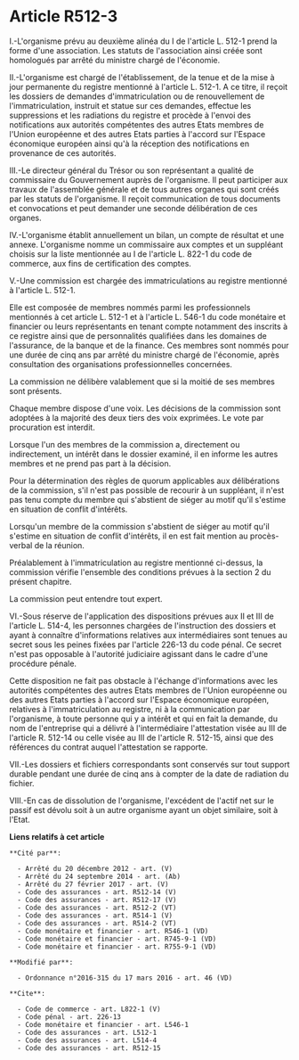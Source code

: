 # Article R512-3

I.-L'organisme prévu au deuxième alinéa du I de l'article L. 512-1 prend la forme d'une association. Les statuts de
l'association ainsi créée sont homologués par arrêté du ministre chargé de l'économie. 

II.-L'organisme est chargé de l'établissement, de la tenue et de la mise à jour permanente du registre mentionné à l'article
L. 512-1. A ce titre, il reçoit les dossiers de demandes d'immatriculation ou de renouvellement de l'immatriculation,
instruit et statue sur ces demandes, effectue les suppressions et les radiations du registre et procède à l'envoi des
notifications aux autorités compétentes des autres Etats membres de l'Union européenne et des autres Etats parties à l'accord
sur l'Espace économique européen ainsi qu'à la réception des notifications en provenance de ces autorités. 

III.-Le directeur général du Trésor ou son représentant a qualité de commissaire du Gouvernement auprès de l'organisme. Il
peut participer aux travaux de l'assemblée générale et de tous autres organes qui sont créés par les statuts de l'organisme.
Il reçoit communication de tous documents et convocations et peut demander une seconde délibération de ces organes. 

IV.-L'organisme établit annuellement un bilan, un compte de résultat et une annexe. L'organisme nomme un commissaire aux
comptes et un suppléant choisis sur la liste mentionnée au I de l'article L. 822-1 du code de commerce, aux fins de
certification des comptes. 

V.-Une commission est chargée des immatriculations au registre mentionné à l'article L. 512-1. 

Elle est composée de membres nommés parmi les professionnels mentionnés à cet article L. 512-1 et à l'article L. 546-1 du
code monétaire et financier ou leurs représentants en tenant compte notamment des inscrits à ce registre ainsi que de
personnalités qualifiées dans les domaines de l'assurance, de la banque et de la finance. Ces membres sont nommés pour une
durée de cinq ans par arrêté du ministre chargé de l'économie, après consultation des organisations professionnelles
concernées. 

La commission ne délibère valablement que si la moitié de ses membres sont présents. 

Chaque membre dispose d'une voix. Les décisions de la commission sont adoptées à la majorité des deux tiers des voix
exprimées. Le vote par procuration est interdit. 

Lorsque l'un des membres de la commission a, directement ou indirectement, un intérêt dans le dossier examiné, il en informe
les autres membres et ne prend pas part à la décision. 

Pour la détermination des règles de quorum applicables aux délibérations de la commission, s'il n'est pas possible de
recourir à un suppléant, il n'est pas tenu compte du membre qui s'abstient de siéger au motif qu'il s'estime en situation de
conflit d'intérêts. 

Lorsqu'un membre de la commission s'abstient de siéger au motif qu'il s'estime en situation de conflit d'intérêts, il en est
fait mention au procès-verbal de la réunion. 

Préalablement à l'immatriculation au registre mentionné ci-dessus, la commission vérifie l'ensemble des conditions prévues à
la section 2 du présent chapitre. 

La commission peut entendre tout expert. 

VI.-Sous réserve de l'application des dispositions prévues aux II et III de l'article L. 514-4, les personnes chargées de
l'instruction des dossiers et ayant à connaître d'informations relatives aux intermédiaires sont tenues au secret sous les
peines fixées par l'article 226-13 du code pénal. Ce secret n'est pas opposable à l'autorité judiciaire agissant dans le
cadre d'une procédure pénale. 

Cette disposition ne fait pas obstacle à l'échange d'informations avec les autorités compétentes des autres Etats membres de
l'Union européenne ou des autres Etats parties à l'accord sur l'Espace économique européen, relatives à l'immatriculation au
registre, ni à la communication par l'organisme, à toute personne qui y a intérêt et qui en fait la demande, du nom de
l'entreprise qui a délivré à l'intermédiaire l'attestation visée au III de l'article R. 512-14 ou celle visée au III de
l'article R. 512-15, ainsi que des références du contrat auquel l'attestation se rapporte. 

VII.-Les dossiers et fichiers correspondants sont conservés sur tout support durable pendant une durée de cinq ans à compter
de la date de radiation du fichier. 

VIII.-En cas de dissolution de l'organisme, l'excédent de l'actif net sur le passif est dévolu soit à un autre organisme
ayant un objet similaire, soit à l'Etat.

**Liens relatifs à cet article**

	**Cité par**:

	  - Arrêté du 20 décembre 2012 - art. (V)
	  - Arrêté du 24 septembre 2014 - art. (Ab)
	  - Arrêté du 27 février 2017 - art. (V)
	  - Code des assurances - art. R512-14 (V)
	  - Code des assurances - art. R512-17 (V)
	  - Code des assurances - art. R512-2 (VT)
	  - Code des assurances - art. R514-1 (V)
	  - Code des assurances - art. R514-2 (VT)
	  - Code monétaire et financier - art. R546-1 (VD)
	  - Code monétaire et financier - art. R745-9-1 (VD)
	  - Code monétaire et financier - art. R755-9-1 (VD)

	**Modifié par**:

	  - Ordonnance n°2016-315 du 17 mars 2016 - art. 46 (VD)

	**Cite**:

	  - Code de commerce - art. L822-1 (V)
	  - Code pénal - art. 226-13
	  - Code monétaire et financier - art. L546-1
	  - Code des assurances - art. L512-1
	  - Code des assurances - art. L514-4
	  - Code des assurances - art. R512-15
